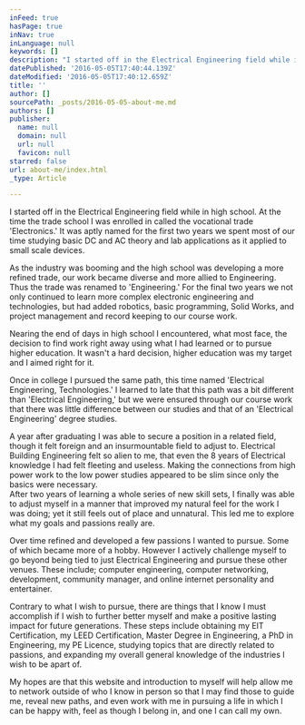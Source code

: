 ```yaml
---
inFeed: true
hasPage: true
inNav: true
inLanguage: null
keywords: []
description: "I started off in the Electrical Engineering field while in high school. At the time the trade school I was enrolled in called the vocational trade 'Electronics.' It was aptly named for the first two years we spent most of our time studying basic DC and AC theory and lab applications as it applied to small scale devices."
datePublished: '2016-05-05T17:40:44.139Z'
dateModified: '2016-05-05T17:40:12.659Z'
title: ''
author: []
sourcePath: _posts/2016-05-05-about-me.md
authors: []
publisher:
  name: null
  domain: null
  url: null
  favicon: null
starred: false
url: about-me/index.html
_type: Article

---
```

I started off in the Electrical Engineering field while in high school. At the time the trade school I was enrolled in called the vocational trade 'Electronics.' It was aptly named for the first two years we spent most of our time studying basic DC and AC theory and lab applications as it applied to small scale devices.

As the industry was booming and the high school was developing a more refined trade, our work became diverse and more allied to Engineering. Thus the trade was renamed to 'Engineering.' For the final two years we not only continued to learn more complex electronic engineering and technologies, but had added robotics, basic programming, Solid Works, and project management and record keeping to our course work. 

Nearing the end of days in high school I encountered, what most face, the decision to find work right away using what I had learned or to pursue higher education. It wasn't a hard decision, higher education was my target and I aimed right for it. 

Once in college I pursued the same path, this time named 'Electrical Engineering, Technologies.' I learned to late that this path was a bit different than 'Electrical Engineering,' but we were ensured through our course work that there was little difference between our studies and that of an 'Electrical Engineering' degree studies. 

A year after graduating I was able to secure a position in a related field, though it felt foreign and an insurmountable field to adjust to. Electrical Building Engineering felt so alien to me, that even the 8 years of Electrical knowledge I had felt fleeting and useless. Making the connections from high power work to the low power studies appeared to be slim since only the basics were necessary.   
After two years of learning a whole series of new skill sets, I finally was able to adjust myself in a manner that improved my natural feel for the work I was doing; yet it still feels out of place and unnatural. This led me to explore what my goals and passions really are. 

Over time refined and developed a few passions I wanted to pursue. Some of which became more of a hobby. However I actively challenge myself to go beyond being tied to just Electrical Engineering and pursue these other venues. These include; computer engineering, computer networking, development, community manager, and online internet personality and entertainer. 

Contrary to what I wish to pursue, there are things that I know I must accomplish if I wish to further better myself and make a positive lasting impact for future generations. These steps include obtaining my EIT Certification, my LEED Certification, Master Degree in Engineering, a PhD in Engineering, my PE Licence, studying topics that are directly related to passions, and expanding my overall general knowledge of the industries I wish to be apart of. 

My hopes are that this website and introduction to myself will help allow me to network outside of who I know in person so that I may find those to guide me, reveal new paths, and even work with me in pursuing a life in which I can be happy with, feel as though I belong in, and one I can call my own.